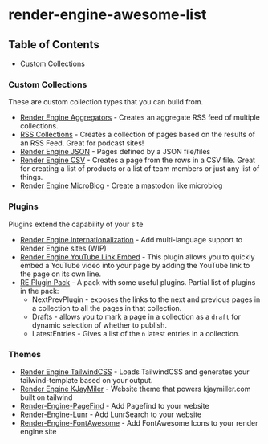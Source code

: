 # render-engine-awesome-list

## Table of Contents
- Custom Collections

### Custom Collections

These are custom collection types that you can build from.

- [Render Engine Aggregators](https://github.com/kjaymiller/render-engine-aggregators) - Creates an aggregate RSS feed of multiple collections.
- [RSS Collections](https://github.com/kjaymiller/render-engine-rss) - Creates a collection of pages based on the results of an RSS Feed. Great for podcast sites!
- [Render Engine JSON](https://github.com/kjaymiller/render-engine-json) - Pages defined by a JSON file/files
- [Render Engine CSV](https://github.com/mannyanebi/render-engine-csv) - Creates a page from the rows in a CSV file. Great for creating a list of products or a list of team members or just any list of things.
- [Render Engine MicroBlog](https://github.com/kjaymiller/render-engine-microblog) - Create a mastodon like microblog

### Plugins

Plugins extend the capability of your site

- [Render Engine Internationalization](https://github.com/kjaymiller/render-engine-i18n) - Add multi-language support to Render Engine sites (WIP)
- [Render Engine YouTube Link Embed](https://github.com/kjaymiller/render-engine-youtube-link-embed) - This plugin allows you to quickly embed a YouTube video into your page by adding the YouTube link to the page on its own line.
- [RE Plugin Pack](https://github.com/brass75/re_plugin_pack) - A pack with some useful plugins. Partial list of plugins in the pack:
  - NextPrevPlugin - exposes the links to the next and previous pages in a collection to all the pages in that collection.
  - Drafts - allows you to mark a page in a collection as a `draft` for dynamic selection of whether to publish.
  - LatestEntries - Gives a list of the `n` latest entries in a collection.

### Themes
- [Render Engine TailwindCSS](https://github.com/kjaymiller/render-engine-tailwindcss) - Loads TailwindCSS and generates your tailwind-template based on your output.
- [Render Engine KJayMiler](https://github.com/kjaymiller/render_engine_theme_kjaymiller) - Website theme that powers kjaymiller.com built on tailwind
- [Render-Engine-PageFind](https://github.com/kjaymiller/Render-Engine-PageFind) - Add Pagefind to your website
- [Render-Engine-Lunr](https://github.com/kjaymiller/render_engine_lunr) - Add LunrSearch to your website
- [Render-Engine-FontAwesome](https://github.com/kjaymiller/render_engine_fontawesome) - Add FontAwesome Icons to your render engine site
